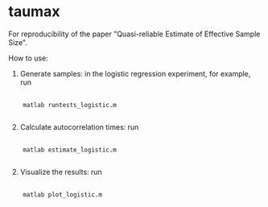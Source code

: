 # taumax
For reproducibility of the paper "Quasi-reliable Estimate of Effective Sample Size".

How to use:
1. Generate samples: in the logistic regression experiment, for example, run
<pre>
  <code>
    matlab runtests_logistic.m
  </code>
</pre>

2. Calculate autocorrelation times: run
<pre>
  <code>
    matlab estimate_logistic.m
  </code>
</pre>

2. Visualize the results: run
<pre>
  <code>
    matlab plot_logistic.m
  </code>
</pre>


